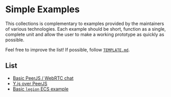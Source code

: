 # Simple Examples

This collections is complementary to examples provided by the maintainers of various technologies. Each example should be short, function as a single, complete unit and allow the user to make a working prototype as quickly as possible.

Feel free to improve the list! If possible, follow [`TEMPLATE.md`](/TEMPLATE.md).

## List

* [Basic PeerJS / WebRTC chat](/peerjs-chat/)
* [Y.js over PeerJS](/yjs-over-peerjs/)
* [Basic `legion` ECS example](/legion-basic/)
